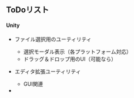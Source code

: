 ## ToDoリスト

#### Unity

- ファイル選択用のユーティリティ
  - 選択モーダル表示（各プラットフォーム対応）
  - ドラッグ＆ドロップ用のUI（可能なら）


- エディタ拡張ユーティリティ
  - GUI関連


- 
